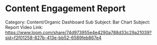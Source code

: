 # Content Engagement Report

Category: Content/Organic Dashboard
Sub Subject: Bar Chart
Subject: Report
Video Link: https://www.loom.com/share/74d973955e4e4290a788d33c29a21039?sid=f2f01258-827b-413e-bb52-6589feb867e4